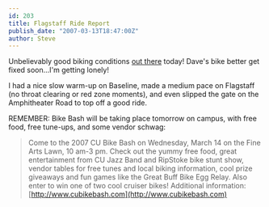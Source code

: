 ```yaml
---
id: 203
title: Flagstaff Ride Report
publish_date: "2007-03-13T18:47:00Z"
author: Steve
---
```

Unbelievably good biking conditions [out there](http://www.google.com/maps?f=d&hl=en&saddr=euclid+and+broadway+boulder,+co&daddr=16th+and+baseline+rd+boulder,+co+to:1138+Flagstaff+Dr,+Boulder,+CO+80302+(Flagstaff+House+Restaurant)+%4040.003550,-105.303842&sll=40.002043,-105.290565&sspn=0.032217,0.061798&ie=UTF8&om=1&z=14) today! Dave's bike better get fixed soon...I'm getting lonely!

I had a nice slow warm-up on Baseline, made a medium pace on Flagstaff (no throat clearing or red zone moments), and even slipped the gate on the Amphitheater Road to top off a good ride.

REMEMBER: Bike Bash will be taking place tomorrow on campus, with free food, free tune-ups, and some vendor schwag:

> Come to the 2007 CU Bike Bash on Wednesday, March 14 on the Fine Arts Lawn, 10 am-3 pm. Check out the yummy free food, great entertainment from CU Jazz Band and RipStoke bike stunt show, vendor tables for free tunes and local biking information, cool prize giveaways and fun games like the Great Buff Bike Egg Relay. Also enter to win one of two cool cruiser bikes! Additional information: [http://www.cubikebash.com](http://www.cubikebash.com)
